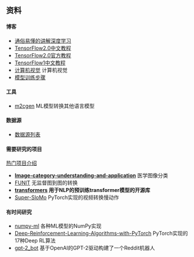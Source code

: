 ## 资料

#### 博客

- [通俗易懂的讲解深度学习](https://www.jianshu.com/p/d92ea3d99e8b)
- [TensorFlow2.0中文教程](https://github.com/czy36mengfei/tensorflow2_tutorials_chinese)
- [TensorFlow2.0官方教程](https://tensorflow.google.cn/tutorials)
- [TensorFlow1中文教程](http://c.biancheng.net/view/1880.html)
- [计算机视觉](http://neohsu.com/2019/04/12/%E8%AE%A1%E7%AE%97%E6%9C%BA%E8%A7%86%E8%A7%89-%E5%9B%BE%E5%83%8F%E5%88%86%E7%B1%BB/) 计算机视觉
- [模型训练步骤](https://zhuanlan.zhihu.com/p/25742261)


#### 工具
- [m2cgen](https://github.com/BayesWitnesses/m2cgen) ML模型转换其他语言模型


#### 数据源
- [数据源列表](https://www.datasetlist.com/)

#### 需要研究的项目
[热门项目介绍](https://mp.weixin.qq.com/s/qt0DTlfQ9cHI2BcRWPM55A)

- **[Image-category-understanding-and-application](https://github.com/Freemanzxp/Image-category-understanding-and-application)** 医学图像分类
- [FUNIT](https://github.com/NVlabs/FUNIT) 无监督图到图的转换
- **[transformers](https://github.com/huggingface/transformers) 用于NLP的预训练transformer模型的开源库**
- [Super-SloMo](https://github.com/avinashpaliwal/Super-SloMo) PyTorch实现的视频转换慢动作



#### 有时间研究
- [numpy-ml](https://github.com/ddbourgin/numpy-ml) 各种ML模型的NumPy实现
- [Deep-Reinforcement-Learning-Algorithms-with-PyTorch](https://github.com/p-christ/Deep-Reinforcement-Learning-Algorithms-with-PyTorch) PyTorch实现的17种Deep RL算法
- [gpt-2_bot](https://github.com/shevisjohnson/gpt-2_bot) 基于OpenAI的GPT-2驱动构建了一个Reddit机器人
